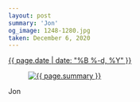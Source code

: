 ```yaml
---
layout: post
summary: 'Jon'
og_image: 1248-1280.jpg
taken: December 6, 2020
---
```


<div class="post">
 <time>
  <a href="/1248">
   {{ page.date | date: "%B %-d, %Y" }}
  </a>
 </time>
 <a href="/1248">
  <figure data-taken="12/6/2020">
   <img alt="{{ page.summary }}" sizes="(min-width: 700px) 50vw, calc(100vw - 2rem)" src="{{ site.assets_url }}/1248-640.jpg" srcset="{{ site.assets_url }}/1248-320.jpg 320w, {{ site.assets_url }}/1248-640.jpg 640w, {{ site.assets_url }}/1248-960.jpg 960w, {{ site.assets_url }}/1248-1280.jpg 1280w"/>
  </figure>
 </a>
 <span>
  Jon
 </span>
</div>
